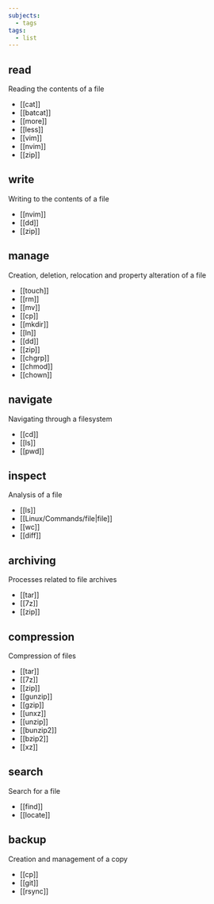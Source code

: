 ```yaml
---
subjects:
  - tags
tags:
  - list
---
```


## read
Reading the contents of a file

- [[cat]]
- [[batcat]]
- [[more]]
- [[less]]
- [[vim]]
- [[nvim]]
- [[zip]]

## write
Writing to the contents of a file

- [[nvim]]
- [[dd]]
- [[zip]]

## manage
Creation, deletion, relocation and property alteration of a file

- [[touch]]
- [[rm]]
- [[mv]]
- [[cp]]
- [[mkdir]]
- [[ln]]
- [[dd]]
- [[zip]]
- [[chgrp]]
- [[chmod]]
- [[chown]]

## navigate
Navigating through a filesystem

- [[cd]]
- [[ls]]
- [[pwd]]

## inspect
Analysis of a file

- [[ls]]
- [[Linux/Commands/file|file]]
- [[wc]]
- [[diff]]

## archiving
Processes related to file archives

- [[tar]]
- [[7z]]
- [[zip]]

## compression
Compression of files

- [[tar]]
- [[7z]]
- [[zip]]
- [[gunzip]]
- [[gzip]]
- [[unxz]]
- [[unzip]]
- [[bunzip2]]
- [[bzip2]]
- [[xz]]

## search
Search for a file

- [[find]]
- [[locate]]

## backup
Creation and management of a copy

- [[cp]]
- [[git]]
- [[rsync]]